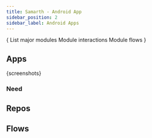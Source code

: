 ```yaml
---
title: Samarth - Android App
sidebar_position: 2
sidebar_label: Android Apps 
---
```


{
List major modules
Module interactions
Module flows
}

## Apps

{screenshots}

### Need

## Repos

## Flows